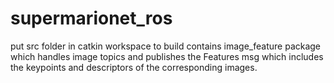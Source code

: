 # supermarionet_ros
put src folder in catkin workspace to build
contains image_feature package which handles image topics and publishes the Features msg which includes the keypoints and descriptors of the corresponding images.

